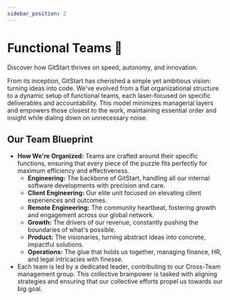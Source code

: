 ```yaml
---
sidebar_position: 2
---
```


# Functional Teams 🚀

Discover how GitStart thrives on speed, autonomy, and innovation.

From its inception, GitStart has cherished a simple yet ambitious vision: turning ideas into code. We've evolved from a flat organizational structure to a dynamic setup of functional teams, each laser-focused on specific deliverables and accountability. This model minimizes managerial layers and empowers those closest to the work, maintaining essential order and insight while dialing down on unnecessary noise.

## Our Team Blueprint
- **How We're Organized:** Teams are crafted around their specific functions, ensuring that every piece of the puzzle fits perfectly for maximum efficiency and effectiveness.
  - **Engineering:** The backbone of GitStart, handling all our internal software developments with precision and care.
  - **Client Engineering:** Our elite unit focused on elevating client experiences and outcomes.
  - **Remote Engineering:** The community heartbeat, fostering growth and engagement across our global network.
  - **Growth:** The drivers of our revenue, constantly pushing the boundaries of what's possible.
  - **Product:** The visionaries, turning abstract ideas into concrete, impactful solutions.
  - **Operations:** The glue that holds us together, managing finance, HR, and legal intricacies with finesse.
- Each team is led by a dedicated leader, contributing to our Cross-Team management group. This collective brainpower is tasked with aligning strategies and ensuring that our collective efforts propel us towards our big goal.
